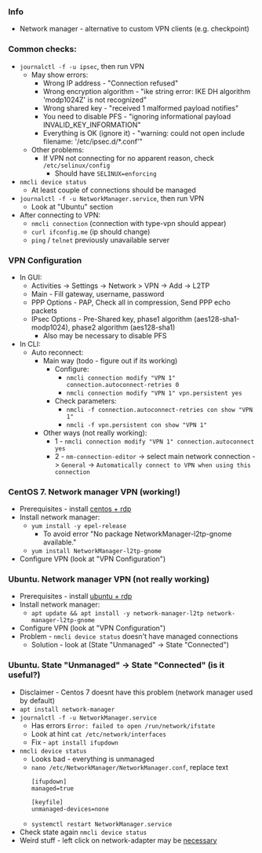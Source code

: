 ### Info
* Network manager - alternative to custom VPN clients (e.g. checkpoint)

### Common checks:
* `journalctl -f -u ipsec`, then run VPN
    * May show errors:
        * Wrong IP address - "Connection refused"
        * Wrong encryption algorithm - "ike string error: IKE DH algorithm 'modp1024Z' is not recognized"
        * Wrong shared key - "received 1 malformed payload notifies"
        * You need to disable PFS - "ignoring informational payload INVALID_KEY_INFORMATION"
        * Everything is OK (ignore it) - "warning: could not open include filename: '/etc/ipsec.d/*.conf'"
    * Other problems:
        * If VPN not connecting for no apparent reason, check `/etc/selinux/config`
            * Should have `SELINUX=enforcing`
* `nmcli device status`
    * At least couple of connections should be managed
* `journalctl -f -u NetworkManager.service`, then run VPN
    * Look at "Ubuntu" section
* After connecting to VPN:
    * `nmcli connection` (connection with type-vpn should appear)
    * `curl ifconfig.me` (ip should change)
    * `ping` / `telnet` previously unavailable server 
    
### VPN Configuration
* In GUI:
    * Activities -> Settings -> Network > VPN -> Add -> L2TP
    * Main - Fill gateway, username, password
    * PPP Options - PAP, Check all in compression, Send PPP echo packets
    * IPsec Options - Pre-Shared key, phase1 algorithm (aes128-sha1-modp1024), phase2 algorithm (aes128-sha1)
        * Also may be necessary to disable PFS
* In CLI:
    * Auto reconnect:
        * Main way (todo - figure out if its working)
            * Configure:
                * `nmcli connection modify "VPN 1" connection.autoconnect-retries 0`
                * `nmcli connection modify "VPN 1" vpn.persistent yes`
            * Check parameters:
                * `nmcli -f connection.autoconnect-retries con show "VPN 1"`
                * `nmcli -f vpn.persistent con show "VPN 1"`
        * Other ways (not really working):
            * 1 - `nmcli connection modify "VPN 1" connection.autoconnect yes`
            * 2 - `nm-connection-editor` -> select main network connection -> `General` -> `Automatically connect to VPN when using this connection`

### CentOS 7. Network manager VPN (working!)
* Prerequisites - install [centos + rdp](../../rdp/rdp.md)
* Install network manager:
    * `yum install -y epel-release` 
        * To avoid error "No package NetworkManager-l2tp-gnome available."
    * `yum install NetworkManager-l2tp-gnome`
* Configure VPN (look at "VPN Configuration")

### Ubuntu. Network manager VPN (not really working)
* Prerequisites - install [ubuntu + rdp](../../rdp/rdp.md)
* Install network manager:
    * `apt update && apt install -y network-manager-l2tp network-manager-l2tp-gnome`
* Configure VPN (look at "VPN Configuration")
* Problem - `nmcli device status` doesn't have managed connections
    * Solution - look at (State "Unmanaged" -> State "Connected")

### Ubuntu. State "Unmanaged" -> State "Connected" (is it useful?)
* Disclaimer - Centos 7 doesnt have this problem (network manager used by default)
* `apt install network-manager`
* `journalctl -f -u NetworkManager.service`
    * Has errors `Error: failed to open /run/network/ifstate`
    * Look at hint `cat /etc/network/interfaces`
    * Fix - `apt install ifupdown`
* `nmcli device status`
    * Looks bad - everything is unmanaged
    * `nano /etc/NetworkManager/NetworkManager.conf`, replace text
        ```
        [ifupdown]
        managed=true
      
        [keyfile]
        unmanaged-devices=none
        ```
    * `systemctl restart NetworkManager.service`
* Check state again `nmcli device status`
* Weird stuff - left click on network-adapter may be [necessary](https://github.com/Chadsr/NordVPN-NetworkManager/issues/62)